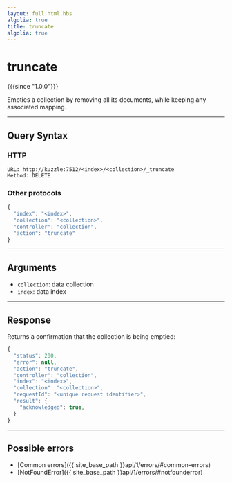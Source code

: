 ```yaml
---
layout: full.html.hbs
algolia: true
title: truncate
algolia: true
---
```


# truncate

{{{since "1.0.0"}}}

Empties a collection by removing all its documents, while keeping any associated mapping.  

---

## Query Syntax

### HTTP

```http
URL: http://kuzzle:7512/<index>/<collection>/_truncate
Method: DELETE
```

### Other protocols


```js
{
  "index": "<index>",
  "collection": "<collection>",
  "controller": "collection",
  "action": "truncate"
}
```

---

## Arguments

* `collection`: data collection
* `index`: data index

---

## Response

Returns a confirmation that the collection is being emptied:

```javascript
{
  "status": 200,
  "error": null,
  "action": "truncate",
  "controller": "collection",
  "index": "<index>",
  "collection": "<collection>",
  "requestId": "<unique request identifier>",
  "result": {
    "acknowledged": true,
  }
}
```

---

## Possible errors

- [Common errors]({{ site_base_path }}api/1/errors/#common-errors)
- [NotFoundError]({{ site_base_path }}api/1/errors/#notfounderror)
